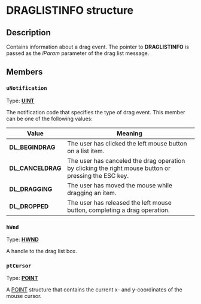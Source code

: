 # DRAGLISTINFO structure

## Description

Contains information about a drag event. The pointer to **DRAGLISTINFO** is passed as the
*lParam* parameter of the drag list message.

## Members

### `uNotification`

Type: **[UINT](https://learn.microsoft.com/windows/desktop/WinProg/windows-data-types)**

The notification code that specifies the type of drag event. This member can be one of the following values:

| Value | Meaning |
| --- | --- |
| **DL_BEGINDRAG** | The user has clicked the left mouse button on a list item. |
| **DL_CANCELDRAG** | The user has canceled the drag operation by clicking the right mouse button or pressing the ESC key. |
| **DL_DRAGGING** | The user has moved the mouse while dragging an item. |
| **DL_DROPPED** | The user has released the left mouse button, completing a drag operation. |

### `hWnd`

Type: **[HWND](https://learn.microsoft.com/windows/desktop/WinProg/windows-data-types)**

A handle to the drag list box.

### `ptCursor`

Type: **[POINT](https://learn.microsoft.com/windows/win32/api/windef/ns-windef-point)**

A [POINT](https://learn.microsoft.com/windows/win32/api/windef/ns-windef-point) structure that contains the current x- and y-coordinates of the mouse cursor.